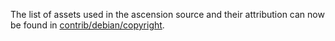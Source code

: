 The list of assets used in the ascension source and their attribution can now be found in [contrib/debian/copyright](../contrib/debian/copyright).
